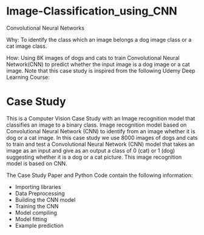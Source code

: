 # Image-Classification_using_CNN
Convolutional Neural Networks

Why: To identify the class which an image belongs a dog image class or a cat image class.

How: Using 8K images of dogs and cats to train Convolutional Neural Network(CNN) to predict whether the input image is a dog image or a cat image.
Note that this case study is inspired from the following Udemy Deep Learning Course:

# Case Study
This is a Computer Vision Case Study with an Image recognition model that classifies an image to a binary class. Image recognition model based on Convolutional Neural Network (CNN) to identify from an image whether it is dog or a cat image. In this case study we use 8000 images of dogs and cats to train and test a Convolutional Neural Network (CNN) model that takes an image as an input and give as an output a class of 0 (cat) or 1 (dog) suggesting whether it is a dog or a cat picture. This image recognition model is based on CNN.

The Case Study Paper and Python Code contain the following information:
- Importing libraries
- Data Preprocessing
- Building the CNN model
- Training the CNN
- Model compiling
- Model fitting
- Example prediction

